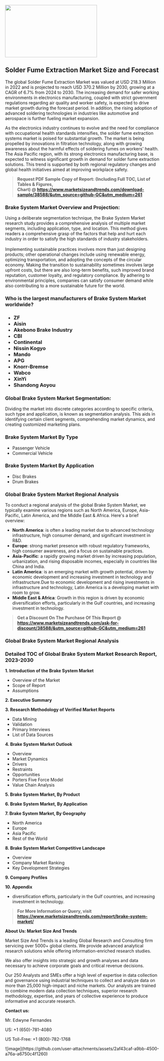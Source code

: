 <p><img class="alignnone size-medium wp-image-20088" src="https://ffe5etoiles.com/wp-content/uploads/2024/12/MST1-300x171.png" alt="" width="300" height="171" /></p><h2>Solder Fume Extraction Market Size and Forecast</h2><p>The global Solder Fume Extraction Market was valued at USD 218.3 Million in 2022 and is projected to reach USD 370.2 Million by 2030, growing at a CAGR of 6.7% from 2024 to 2030. The increasing demand for safer working environments in electronics manufacturing, coupled with strict government regulations regarding air quality and worker safety, is expected to drive market growth during the forecast period. In addition, the rising adoption of advanced soldering technologies in industries like automotive and aerospace is further fueling market expansion.</p><p>As the electronics industry continues to evolve and the need for compliance with occupational health standards intensifies, the solder fume extraction systems market is poised for substantial growth. The market is being propelled by innovations in filtration technology, along with growing awareness about the harmful effects of soldering fumes on workers' health. The Asia Pacific region, with its strong electronics manufacturing base, is expected to witness significant growth in demand for solder fume extraction solutions. This trend is supported by both regional regulatory changes and global health initiatives aimed at improving workplace safety.</p></p><blockquote id="" class=""><strong>Request PDF Sample Copy of Report: (Including Full TOC, List of Tables &amp; Figures, Chart)&nbsp;@&nbsp;<strong><a href="https://www.marketsizeandtrends.com/download-sample/38588/&utm_source=github-GC&utm_medium=261" target="_blank">https://www.marketsizeandtrends.com/download-sample/38588/&utm_source=github-GC&utm_medium=261</a></strong></strong></blockquote><h3 id="" class="">Brake System Market&nbsp;Overview and Projection:</h3><p id="" class="">Using a deliberate segmentation technique, the Brake System Market research study provides a comprehensive analysis of multiple market segments, including application, type, and location. This method gives readers a comprehensive grasp of the factors that help and hurt each industry in order to satisfy the high standards of industry stakeholders. <br /> <br />Implementing sustainable practices involves more than just designing products; other operational changes include using renewable energy, optimizing transportation, and adopting the concepts of the circular economy. Making the transition to sustainability sometimes involves large upfront costs, but there are also long-term benefits, such improved brand reputation, customer loyalty, and regulatory compliance. By adhering to environmental principles, companies can satisfy consumer demand while also contributing to a more sustainable future for the world.</p><h3 id="" class="">Who is the largest manufacturers of&nbsp;Brake System Market worldwide?</h3><h3 class=""><p><ul><li>ZF </li><li> Aisin </li><li> Akebono Brake Industry </li><li> CBI </li><li> Continental </li><li> Nissin Kogyo </li><li> Mando </li><li> APG </li><li> Knorr-Bremse </li><li> Wabco </li><li> XinYi </li><li> Shandong Aoyou</li></ul></p></h3><h3 id="" class="">Global&nbsp;Brake System Market Segmentation:</h3><p id="" class="">Dividing the market into discrete categories according to specific criteria, such type and application, is known as segmentation analysis. This aids in identifying certain client segments, comprehending market dynamics, and creating customized marketing plans.</p><h3 id="" class="">Brake System Market&nbsp;By Type</h3><p><p><ul><li>Passenger Vehicle </li><li> Commercial Vehicle</p></li></ul></p></p><h3 id="" class="">Brake System Market&nbsp;By Application</h3><p class=""><p><ul><li>Disc Brakes </li><li> Drum Brakes</li></ul></p></p><h3 id="" class="">Global Brake System Market Regional Analysis</h3><p id="" class="">To conduct a regional analysis of the global Brake System Market, we typically examine various regions such as North America, Europe, Asia-Pacific, Latin America, and the Middle East &amp; Africa. Here's a brief overview:</p><ul><li><strong>North America</strong>: is often a leading market due to advanced technology infrastructure, high consumer demand, and significant investment in R&amp;D.</li><li><strong>Europe</strong>: strong market presence with robust regulatory frameworks, high consumer awareness, and a focus on sustainable practices.</li><li><strong>Asia-Pacific</strong>: a rapidly growing market driven by increasing population, urbanization, and rising disposable incomes, especially in countries like China and India.</li><li><strong>Latin America</strong>: is an emerging market with growth potential, driven by economic development and increasing investment in technology and infrastructure.Due to economic development and rising investments in infrastructure and technology, Latin America is a developing market with room to grow.</li><li><strong>Middle East &amp; Africa</strong>: Growth in this region is driven by economic diversification efforts, particularly in the Gulf countries, and increasing investment in technology.</li></ul><blockquote id="" class=""><strong>Get a Discount On The Purchase Of This Report @ <strong><a href="https://www.marketsizeandtrends.com/ask-for-discount/38588/&utm_source=github-GC&utm_medium=261" target="_blank">https://www.marketsizeandtrends.com/ask-for-discount/38588/&utm_source=github-GC&utm_medium=261</a></strong></strong></blockquote><h3 id="" class="">Global Brake System Market Regional Analysis</h3><h3 id="" class="">Detailed TOC of Global Brake System Market Research Report, 2023-2030</h3><p id="" class=""><strong>1. Introduction of the Brake System Market</strong></p><ul><li>Overview of the Market</li><li>Scope of Report</li><li>Assumptions</li></ul><p id="" class=""><strong>2. Executive Summary</strong></p><p id="" class=""><strong>3. Research Methodology of Verified Market Reports</strong></p><ul><li>Data Mining</li><li>Validation</li><li>Primary Interviews</li><li>List of Data Sources</li></ul><p id="" class=""><strong>4. Brake System Market Outlook</strong></p><ul><li>Overview</li><li>Market Dynamics</li><li>Drivers</li><li>Restraints</li><li>Opportunities</li><li>Porters Five Force Model</li><li>Value Chain Analysis</li></ul><p id="" class=""><strong>5. Brake System Market, By Product</strong></p><p id="" class=""><strong>6. Brake System Market, By Application</strong></p><p id="" class=""><strong>7. Brake System Market, By Geography</strong></p><ul><li>North America</li><li>Europe</li><li>Asia Pacific</li><li>Rest of the World</li></ul><p id="" class=""><strong>8. Brake System Market Competitive Landscape</strong></p><ul><li>Overview</li><li>Company Market Ranking</li><li>Key Development Strategies</li></ul><p id="" class=""><strong>9. Company Profiles</strong></p><p id="" class=""><strong>10. Appendix</strong></p><ul><li>diversification efforts, particularly in the Gulf countries, and increasing investment in technology.</li></ul><blockquote id="" class=""><strong>For More Information or Query, visit <strong><strong><a href="https://www.marketsizeandtrends.com/report/brake-system-market/" target="_blank">https://www.marketsizeandtrends.com/report/brake-system-market/</a></strong></strong></strong></blockquote><p id="" class=""><strong>About Us: Market Size And Trends</strong></p><p id="" class="">Market Size And Trends is a leading Global Research and Consulting firm servicing over 5000+ global clients. We provide advanced analytical research solutions while offering information-enriched research studies.</p><p id="" class="">We also offer insights into strategic and growth analyses and data necessary to achieve corporate goals and critical revenue decisions.</p><p id="" class="">Our 250 Analysts and SMEs offer a high level of expertise in data collection and governance using industrial techniques to collect and analyze data on more than 25,000 high-impact and niche markets. Our analysts are trained to combine modern data collection techniques, superior research methodology, expertise, and years of collective experience to produce informative and accurate research.</p><p id="" class=""><strong>Contact us:</strong></p><p id="" class="">Mr. Edwyne Fernandes</p><p id="" class="">US: +1 (650)-781-4080</p><p id="" class="">US Toll-Free: +1 (800)-782-1768</p>
![image](https://github.com/user-attachments/assets/2af43caf-a9bb-4500-a76a-a6750c4f1260)
